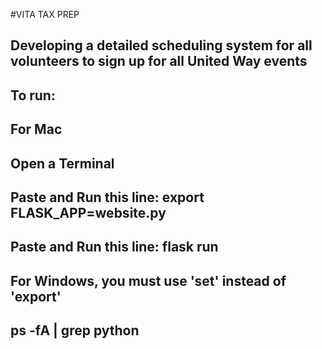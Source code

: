 #VITA TAX PREP
## Developing a detailed scheduling system for all volunteers to sign up for all United Way events

## To run:
## For Mac
## Open a Terminal
## Paste and Run this line: export FLASK_APP=website.py
## Paste and Run this line: flask run
## For Windows, you must use 'set' instead of 'export'




## ps -fA | grep python
